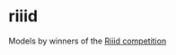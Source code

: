 # riiid
Models by winners of the [Riiid competition](https://www.kaggle.com/c/riiid-test-answer-prediction/overview)

